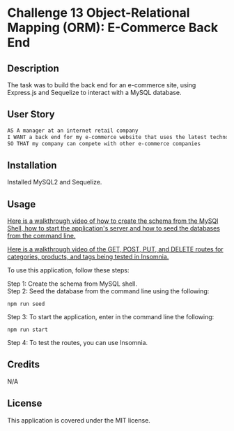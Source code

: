 # Challenge 13 Object-Relational Mapping (ORM): E-Commerce Back End

## Description
The task was to build the back end for an e-commerce site, using Express.js and Sequelize to interact with a MySQL database. 

## User Story

```md
AS A manager at an internet retail company
I WANT a back end for my e-commerce website that uses the latest technologies
SO THAT my company can compete with other e-commerce companies
```

## Installation
Installed MySQL2 and Sequelize.

## Usage

[Here is a walkthrough video of how to create the schema from the MySQl Shell, how to start the application's server and how to seed the databases from the command line.](https://drive.google.com/file/d/1bbs7vC85rPknW7CwAjRnqPfRiF6sHWk-/view)

[Here is a walkthrough video of the GET, POST, PUT, and DELETE routes for categories, products, and tags being tested in Insomnia.](https://drive.google.com/file/d/11XfbQ_HSYwaQdXQ1wV29bZGA_TiQmR3m/view)

To use this application, follow these steps:

Step 1: Create the schema from MySQL shell. <br>
Step 2: Seed the database from the command line using the following: <br>
```
npm run seed
``` 
Step 3: To start the application, enter in the command line the following: <br>
```
npm run start
```
Step 4: To test the routes, you can use Insomnia.

## Credits

N/A

## License

This application is covered under the MIT license.